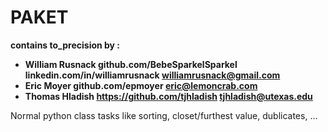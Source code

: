 # PAKET
**contains to_precision by :**
- **William Rusnack github.com/BebeSparkelSparkel linkedin.com/in/williamrusnack williamrusnack@gmail.com**
- **Eric Moyer github.com/epmoyer eric@lemoncrab.com**
- **Thomas Hladish https://github.com/tjhladish tjhladish@utexas.edu**

Normal python class tasks like sorting, closet/furthest value, dublicates, ...